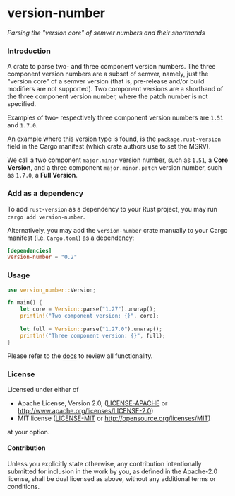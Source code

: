 # version-number

_Parsing the "version core" of semver numbers and their shorthands_

### Introduction

A crate to parse two- and three component version numbers. The three component version numbers are a subset of
semver, namely, just the "version core" of a semver version (that is, pre-release and/or build modifiers are not supported).
Two component versions are a shorthand of the three component version number, where the patch number is not specified.

Examples of two- respectively three component version numbers are `1.51` and `1.7.0`.

An example where this version type is found, is the `package.rust-version` field in the Cargo manifest (which crate authors use
to set the MSRV).

We call a two component `major.minor` version number, such as `1.51`, a **Core Version**, and a three component
`major.minor.patch` version number, such as `1.7.0`, a **Full Version**.

### Add as a dependency

To add `rust-version` as a dependency to your Rust project, you may run  `cargo add version-number`.

Alternatively, you may add the `version-number` crate manually to your Cargo manifest (i.e. `Cargo.toml`) as a dependency:

```toml
[dependencies]
version-number = "0.2"
```

### Usage

```rust
use version_number::Version;

fn main() {
    let core = Version::parse("1.27").unwrap();
    println!("Two component version: {}", core);
  
    let full = Version::parse("1.27.0").unwrap();
    println!("Three component version: {}", full);
}
```

Please refer to the [docs](https://docs.rs/version-number/latest/version_number/) to review all functionality.

### License
 
Licensed under either of

* Apache License, Version 2.0, ([LICENSE-APACHE](LICENSE-APACHE) or http://www.apache.org/licenses/LICENSE-2.0)
* MIT license ([LICENSE-MIT](LICENSE-MIT) or http://opensource.org/licenses/MIT)

at your option.

#### Contribution

Unless you explicitly state otherwise, any contribution intentionally
submitted for inclusion in the work by you, as defined in the Apache-2.0
license, shall be dual licensed as above, without any additional terms or
conditions.
